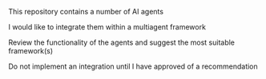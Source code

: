 This repository contains a number of AI agents

I would like to integrate them within a multiagent framework

Review the functionality of the agents and suggest the most suitable framework(s)

Do not implement an integration until I have approved of a recommendation